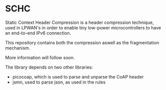 SCHC
====

Static Context Header Compression is a header compression technique, 
used in LPWAN's in order to enable tiny low-power microcontrollers
to have an end-to-end IPv6 connection.

This repository contains both the compression aswell as the
fragmentation mechanism.

More information will follow soon.

The library depends on two other libraries:
- picocoap, which is used to parse and unparse the CoAP header
- jsmn, used to parse json, as used in the rules
